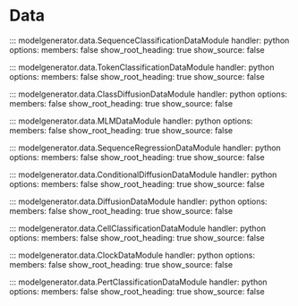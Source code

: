 # Data

::: modelgenerator.data.SequenceClassificationDataModule
    handler: python
    options:
      members: false
      show_root_heading: true
      show_source: false

::: modelgenerator.data.TokenClassificationDataModule
    handler: python
    options:
      members: false
      show_root_heading: true
      show_source: false

::: modelgenerator.data.ClassDiffusionDataModule
    handler: python
    options:
      members: false
      show_root_heading: true
      show_source: false

::: modelgenerator.data.MLMDataModule
    handler: python
    options:
      members: false
      show_root_heading: true
      show_source: false

::: modelgenerator.data.SequenceRegressionDataModule
    handler: python
    options:
      members: false
      show_root_heading: true
      show_source: false

::: modelgenerator.data.ConditionalDiffusionDataModule
    handler: python
    options:
      members: false
      show_root_heading: true
      show_source: false

::: modelgenerator.data.DiffusionDataModule
    handler: python
    options:
      members: false
      show_root_heading: true
      show_source: false

::: modelgenerator.data.CellClassificationDataModule
    handler: python
    options:
      members: false
      show_root_heading: true
      show_source: false

::: modelgenerator.data.ClockDataModule
    handler: python
    options:
      members: false
      show_root_heading: true
      show_source: false

::: modelgenerator.data.PertClassificationDataModule
    handler: python
    options:
      members: false
      show_root_heading: true
      show_source: false
